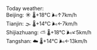 Today weather:  
Beijing: ☀️   🌡️+18°C 🌬️↑7km/h  
Tianjin: 🌫  🌡️+14°C 🌬️←7km/h  
Shijiazhuang: ⛅️  🌡️+18°C 🌬️↙5km/h  
Tangshan: ☁️   🌡️+14°C 🌬️←13km/h  
